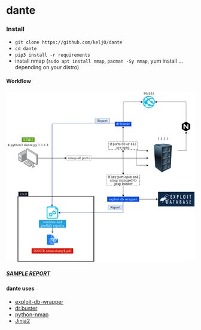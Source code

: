# dante

### Install
* `git clone https://github.com/kelj0/dante`
* `cd dante`
* `pip3 install -r requirements`
* install nmap (`sudo apt install nmap`, `pacman -Sy nmap`, yum install ... depending on your distro)

#### Workflow
![alt text](res/dante_workflow.png)

##### [**SAMPLE REPORT**](dante_report.html)

#### dante uses
* [exploit-db-wrapper](https://github.com/kelj0/exploit-db-wrapper)
* [dr.buster](https://github.com/kelj0/dr.buster)
* [python-nmap](https://xael.org/pages/python-nmap-en.html)
* [Jinja2](https://jinja.palletsprojects.com/en/2.11.x/)
